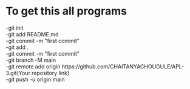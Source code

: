 <h1>To get this all programs</h1>
-git init<br>
-git add README.md<br>
-git commit -m "first commit"<br>
-git add .<br>
-git commit -m "first commit"<br>
-git branch -M main<br>
-git remote add origin https://github.com/CHAITANYACHOUGULE/APL-3.git(Your repository link)<br>
-git push -u origin main<br>
